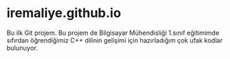 # iremaliye.github.io
Bu ilk Git projem.
Bu projem de Bilgisayar Mühendisliği 1.sınıf eğitimimde sıfırdan öğrendiğimiz C++ dilinin gelişimi için hazırladığım çok ufak kodlar bulunuyor.
